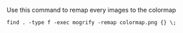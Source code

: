 Use this command to remap every images to the colormap

```find . -type f -exec mogrify -remap colormap.png {} \;```